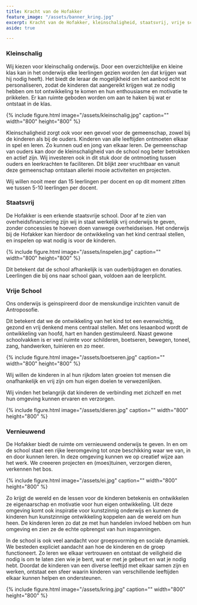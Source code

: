 ```yaml
---
title: Kracht van de Hofakker
feature_image: "/assets/banner_kring.jpg"
excerpt: Kracht van de Hofakker, kleinschaligheid, staatsvrij, vrije school, vernieuwend
aside: true

---
```

### Kleinschalig

Wij kiezen voor kleinschalig onderwijs. Door een overzichtelijke en kleine klas kan in het onderwijs elke leerlingen gezien worden (en dat krijgen wat hij nodig heeft). Het biedt de leraar de mogelijkheid om het aanbod echt te personaliseren, zodat de kinderen dat aangereikt krijgen wat ze nodig hebben om tot ontwikkeling te komen en hun enthousiasme en motivatie te prikkelen. Er kan ruimte geboden worden om aan te haken bij wat er ontstaat in de klas.

{% include figure.html image="/assets/kleinschalig.jpg" caption="" width="800" height="800" %}

Kleinschaligheid zorgt ook voor een gevoel voor de gemeenschap, zowel bij de kinderen als bij de ouders. Kinderen van alle leeftijden ontmoeten elkaar in spel en leren. Zo kunnen oud en jong van elkaar leren. De gemeenschap van ouders kan door de kleinschaligheid van de school nog beter betrokken en actief zijn. Wij investeren ook in dit stuk door de ontmoeting tussen ouders en leerkrachten te faciliteren. Dit blijkt zeer vruchtbaar en vanuit deze gemeenschap ontstaan allerlei mooie activiteiten en projecten.

Wij willen nooit meer dan 15 leerlingen per docent en op dit moment zitten we tussen 5-10 leerlingen per docent.

### Staatsvrij

De Hofakker is een erkende staatsvrije school. Door af te zien van overheidsfinanciering zijn wij in staat werkelijk vrij onderwijs te geven, zonder concessies te hoeven doen vanwege overheidseisen.  Het onderwijs bij de Hofakker kan hierdoor de ontwikkeling van het kind centraal stellen, en inspelen op wat nodig is voor de kinderen.

{% include figure.html image="/assets/inspelen.jpg" caption="" width="800" height="800" %}

Dit betekent dat de school afhankelijk is van ouderbijdragen en donaties. Leerlingen die bij ons naar school gaan, voldoen aan de leerplicht.

### Vrije School

Ons onderwijs is geinspireerd door de menskundige inzichten vanuit de Antroposofie.

Dit betekent dat we de ontwikkeling van het kind tot een evenwichtig, gezond en vrij denkend mens centraal stellen. Met ons lesaanbod wordt de ontwikkeling van hoofd, hart en handen gestimuleerd. Naast gewone schoolvakken is er veel ruimte voor schilderen, boetseren, bewegen, toneel, zang, handwerken, tuinieren en zo meer.

{% include figure.html image="/assets/boetseren.jpg" caption="" width="800" height="800" %}

Wij willen de kinderen in al hun rijkdom laten groeien tot mensen die onafhankelijk en vrij zijn om hun eigen doelen te verwezenlijken.

Wij vinden het belangrijk dat kinderen de verbinding met zichzelf en met hun omgeving kunnen ervaren en verzorgen.

{% include figure.html image="/assets/dieren.jpg" caption="" width="800" height="800" %}

### Vernieuwend

De Hofakker biedt de ruimte om vernieuwend onderwijs te geven. In en om de school staat een rijke leeromgeving tot onze beschikking waar we van, in en door kunnen leren. In deze omgeving kunnen we op creatief wijze aan het werk. We creeeren projecten en (moes)tuinen, verzorgen dieren, verkennen het bos.

{% include figure.html image="/assets/ei.jpg" caption="" width="800" height="800" %}

Zo krijgt de wereld en de lessen voor de kinderen betekenis en ontwikkelen ze eigenaarschap en motivatie voor hun eigen ontwikkeling. Uit deze omgeving komt ook inspiratie voor kunstzinnig onderwijs en kunnen de kinderen hun kunstzinnige ontwikkeling koppelen aan de wereld om hun heen. De kinderen leren zo dat ze met hun handelen invloed hebben om hun omgeving en zien ze de echte opbrengst van hun inspanningen.

In de school is ook veel aandacht voor groepsvorming en sociale dynamiek. We besteden expliciet aandacht aan hoe de kinderen en de groep functioneert. Zo leren we elkaar vertrouwen en ontstaat de veiligheid die nodig is om te laten zien wie je bent, wat er met je gebeurt en wat je nodig hebt. Doordat de kinderen van een diverse leeftijd met elkaar samen zijn en werken, ontstaat een sfeer waarin kinderen van verschillende leeftijden elkaar kunnen helpen en ondersteunen.

{% include figure.html image="/assets/kring.jpg" caption="" width="800" height="800" %}